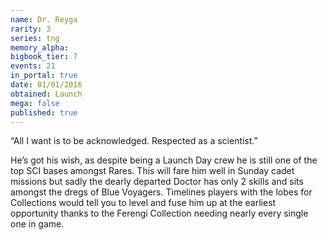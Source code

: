 ```yaml
---
name: Dr. Reyga
rarity: 3
series: tng
memory_alpha:
bigbook_tier: 7
events: 21
in_portal: true
date: 01/01/2016
obtained: Launch
mega: false
published: true
---
```


“All I want is to be acknowledged. Respected as a scientist.”

He’s got his wish, as despite being a Launch Day crew he is still one of the top SCI bases amongst Rares. This will fare him well in Sunday cadet missions but sadly the dearly departed Doctor has only 2 skills and sits amongst the dregs of Blue Voyagers. Timelines players with the lobes for Collections would tell you to level and fuse him up at the earliest opportunity thanks to the Ferengi Collection needing nearly every single one in game.
